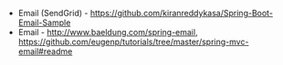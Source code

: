 * Email (SendGrid) - https://github.com/kiranreddykasa/Spring-Boot-Email-Sample
* Email - http://www.baeldung.com/spring-email, https://github.com/eugenp/tutorials/tree/master/spring-mvc-email#readme
